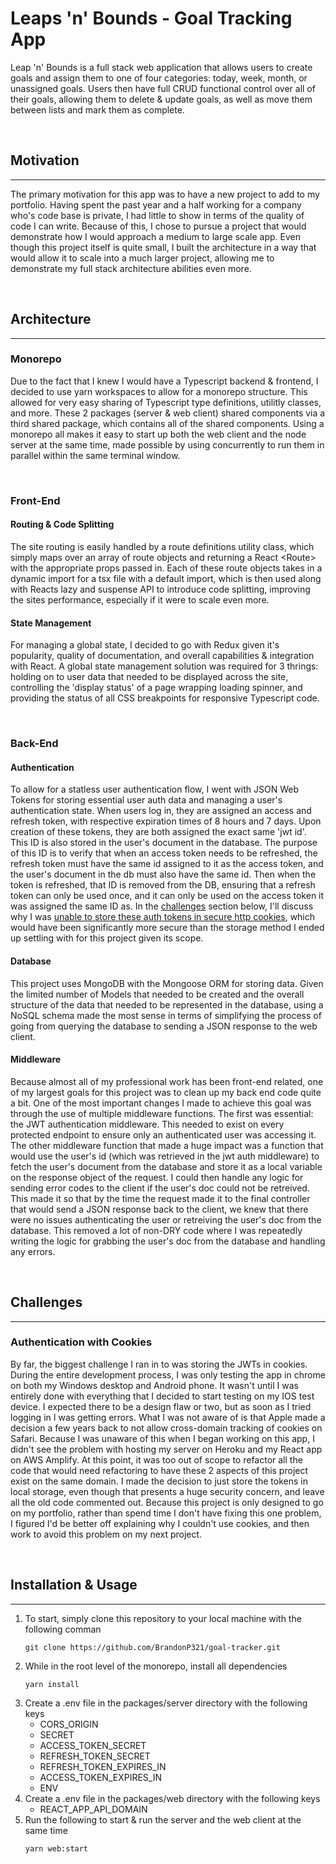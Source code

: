 # **Leaps 'n' Bounds - Goal Tracking App**
Leap 'n' Bounds is a full stack web application that allows users to create goals and assign them to one of four categories: today, week, month, or unassigned goals.  Users then have full CRUD functional control over all of their goals, allowing them to delete & update goals, as well as move them between lists and mark them as complete.

<br>

## **Motivation**
---
The primary motivation for this app was to have a new project to add to my portfolio.  Having spent the past year and a half working for a company who's code base is private, I had little to show in terms of the quality of code I can write.  Because of this, I chose to pursue a project that would demonstrate how I would approach a medium to large scale app.  Even though this project itself is quite small, I built the architecture in a way that would allow it to scale into a much larger project, allowing me to demonstrate my full stack architecture abilities even more.

<br>

## **Architecture**
---

### **Monorepo**
Due to the fact that I knew I would have a Typescript backend & frontend, I decided to use yarn workspaces to allow for a monorepo structure.  This allowed for very easy sharing of Typescript type definitions, utilitly classes, and more.  These 2 packages (server & web client) shared components via a third shared package, which contains all of the shared components.  Using a monorepo all makes it easy to start up both the web client and the node server at the same time, made possible by using concurrently to run them in parallel within the same terminal window.

<br>

### **Front-End**

#### **Routing & Code Splitting**
The site routing is easily handled by a route definitions utility class, which simply maps over an array of route objects and returning a React \<Route> with the appropriate props passed in.  Each of these route objects takes in a dynamic import for a tsx file with a default import, which is then used along with Reacts lazy and suspense API to introduce code splitting, improving the sites performance, especially if it were to scale even more.

#### **State Management**
For managing a global state, I decided to go with Redux given it's popularity, quality of documentation, and overall capabilities & integration with React.  A global state management solution was required for 3 thrings: holding on to user data that needed to be displayed across the site, controlling the 'display status' of a page wrapping loading spinner, and providing the status of all CSS breakpoints for responsive Typescript code.

<br>

### **Back-End**

#### **Authentication**
To allow for a statless user authentication flow, I went with JSON Web Tokens for storing essential user auth data and managing a user's authentication state.  When users log in, they are assigned an access and refresh token, with respective expiration times of 8 hours and 7 days.  Upon creation of these tokens, they are both assigned the exact same 'jwt id'.  This ID is also stored in the user's document in the database.  The purpose of this ID is to verify that when an access token needs to be refreshed, the refresh token must have the same id assigned to it as the access token, and the user's document in the db must also have the same id.  Then when the token is refreshed, that ID is removed from the DB, ensuring that a refresh token can only be used once, and it can only be used on the access token it was assigned the same ID as.  In the [challenges](#challenges) section below, I'll discuss why I was [unable to store these auth tokens in secure http cookies](#authentication-with-cookies), which would have been significantly more secure than the storage method I ended up settling with for this project given its scope.

#### **Database**
This project uses MongoDB with the Mongoose ORM for storing data.  Given the limited number of Models that needed to be created and the overall structure of the data that needed to be represented in the database, using a NoSQL schema made the most sense in terms of simplifying the process of going from querying the database to sending a JSON response to the web client.

#### **Middleware**
Because almost all of my professional work has been front-end related, one of my largest goals for this project was to clean up my back end code quite a bit.  One of the most important changes I made to achieve this goal was through the use of multiple middleware functions.  The first was essential: the JWT authentication middleware.  This needed to exist on every protected endpoint to ensure only an authenticated user was accessing it.  The other middleware function that made a huge impact was a function that would use the user's id (which was retrieved in the jwt auth middleware) to fetch the user's document from the database and store it as a local variable on the response object of the request.  I could then handle any logic for sending error codes to the client if the user's doc could not be retreived.  This made it so that by the time the request made it to the final controller that would send a JSON response back to the client, we knew that there were no issues authenticating the user or retreiving the user's doc from the database.  This removed a lot of non-DRY code where I was repeatedly writing the logic for grabbing the user's doc from the database and handling any errors.

<br>

## **Challenges**
---

### **Authentication with Cookies**
By far, the biggest challenge I ran in to was storing the JWTs in cookies.  During the entire development process, I was only testing the app in chrome on both my Windows desktop and Android phone.  It wasn't until I was entirely done with everything that I decided to start testing on my IOS test device.  I expected there to be a design flaw or two, but as soon as I tried logging in I was getting errors.  What I was not aware of is that Apple made a decision a few years back to not allow cross-domain tracking of cookies on Safari.  Because I was unaware of this when I began working on this app, I didn't see the problem with hosting my server on Heroku and my React app on AWS Amplify.  At this point, it was too out of scope to refactor all the code that would need refactoring to have these 2 aspects of this project exist on the same domain.  I made the decision to just store the tokens in local storage, even though that presents a huge security concern, and leave all the old code commented out.  Because this project is only designed to go on my portfolio, rather than spend time I don't have fixing this one problem, I figured I'd be better off explaining why I couldn't use cookies, and then work to avoid this problem on my next project.

<br>

## **Installation & Usage**
---

1. To start, simply clone this repository to your local machine with the following comman
	```
	git clone https://github.com/BrandonP321/goal-tracker.git
	```
2. While in the root level of the monorepo, install all dependencies
	```
	yarn install
	```
3. Create a .env file in the packages/server directory with the following keys
	- CORS_ORIGIN
	- SECRET
	- ACCESS_TOKEN_SECRET
	- REFRESH_TOKEN_SECRET
	- REFRESH_TOKEN_EXPIRES_IN
	- ACCESS_TOKEN_EXPIRES_IN
	- ENV
4. Create a .env file in the packages/web directory with the following keys
	- REACT_APP_API_DOMAIN
5. Run the following to start & run the server and the web client at the same time
	```
	yarn web:start
	```